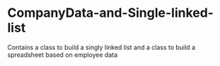 # CompanyData-and-Single-linked-list
Contains a class to build a singly linked list and a class to build a spreadsheet based on employee data
